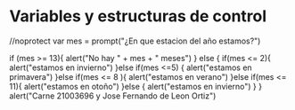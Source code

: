 # Variables y estructuras de control

//noprotect
var mes = prompt("¿En que estacion del año estamos?")

if (mes >= 13){
alert("No hay " + mes + " meses")
}
else
{
if(mes <= 2){
  alert("estamos en invierno")
}else if(mes <=5) {
  alert("estamos en primavera")
}else if(mes <= 8 ){
  alert("estamos en verano")
}else if(mes <= 11){
  alert("estamos en otoño")
}else {
  alert("estamos en invierno")
}
}
alert("Carne 21003696 y Jose Fernando de Leon Ortiz")
